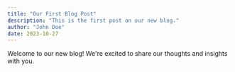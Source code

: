 ```yaml
---
title: "Our First Blog Post"
description: "This is the first post on our new blog."
author: "John Doe"
date: 2023-10-27
---
```


Welcome to our new blog! We're excited to share our thoughts and insights with you.
